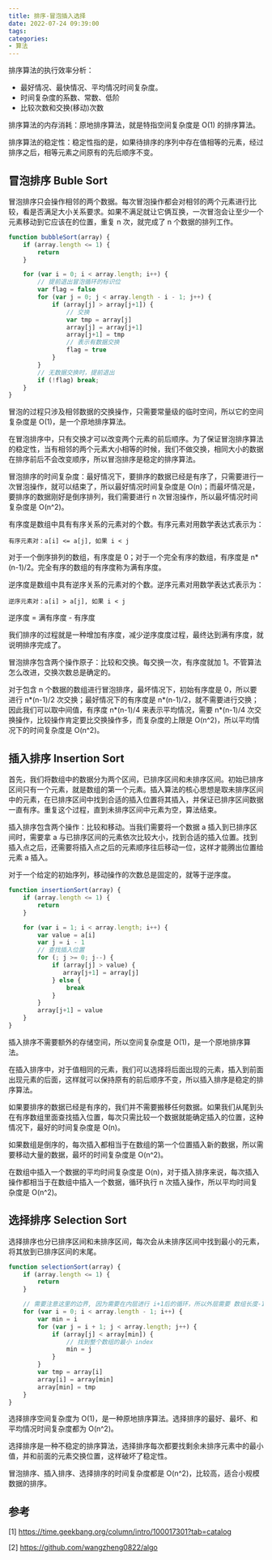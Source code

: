 ```yaml
---
title: 排序-冒泡插入选择
date: 2022-07-24 09:39:00
tags:
categories:
- 算法
---
```


排序算法的执行效率分析：
- 最好情况、最快情况、平均情况时间复杂度。
- 时间复杂度的系数、常数、低阶
- 比较次数和交换(移动)次数

排序算法的内存消耗：原地排序算法，就是特指空间复杂度是 O(1) 的排序算法。

排序算法的稳定性：稳定性指的是，如果待排序的序列中存在值相等的元素，经过排序之后，相等元素之间原有的先后顺序不变。


## 冒泡排序 Buble Sort
冒泡排序只会操作相邻的两个数据。每次冒泡操作都会对相邻的两个元素进行比较，看是否满足大小关系要求。如果不满足就让它俩互换，一次冒泡会让至少一个元素移动到它应该在的位置，重复 n 次，就完成了 n 个数据的排列工作。
```javascript
function bubbleSort(array) {
    if (array.length <= 1) {
        return
    }

    for (var i = 0; i < array.length; i++) {
        // 提前退出冒泡循环的标识位
        var flag = false
        for (var j = 0; j < array.length - i - 1; j++) {
            if (array[j] > array[j+1]) {
                // 交换
                var tmp = array[j]
                array[j] = array[j+1]
                array[j+1] = tmp
                // 表示有数据交换
                flag = true
            }
        }
        // 无数据交换时，提前退出
        if (!flag) break;
    }
}
```

冒泡的过程只涉及相邻数据的交换操作，只需要常量级的临时空间，所以它的空间复杂度是 O(1)，是一个原地排序算法。

在冒泡排序中，只有交换才可以改变两个元素的前后顺序。为了保证冒泡排序算法的稳定性，当有相邻的两个元素大小相等的时候，我们不做交换，相同大小的数据在排序前后不会改变顺序，所以冒泡排序是稳定的排序算法。

冒泡排序的时间复杂度：最好情况下，要排序的数据已经是有序了，只需要进行一次冒泡操作，就可以结束了，所以最好情况时间复杂度是 O(n)；而最坏情况是，要排序的数据刚好是倒序排列，我们需要进行 n 次冒泡操作，所以最坏情况时间复杂度是 O(n^2)。

有序度是数组中具有有序关系的元素对的个数。有序元素对用数学表达式表示为：
```
有序元素对：a[i] <= a[j], 如果 i < j
```

对于一个倒序排列的数组，有序度是 0；对于一个完全有序的数组，有序度是 n*(n-1)/2。完全有序的数组的有序度称为满有序度。

逆序度是数组中具有逆序关系的元素对的个数。逆序元素对用数学表达式表示为：
```
逆序元素对：a[i] > a[j], 如果 i < j
```

逆序度 = 满有序度 - 有序度

我们排序的过程就是一种增加有序度，减少逆序度度过程，最终达到满有序度，就说明排序完成了。

冒泡排序包含两个操作原子：比较和交换。每交换一次，有序度就加 1。不管算法怎么改进，交换次数总是确定的。

对于包含 n 个数据的数组进行冒泡排序，最坏情况下，初始有序度是 0，所以要进行 n*(n-1)/2 次交换；最好情况下的有序度是 n*(n-1)/2，就不需要进行交换；因此我们可以取中间值，有序度 n*(n-1)/4 来表示平均情况，需要 n*(n-1)/4 次交换操作，比较操作肯定要比交换操作多，而复杂度的上限是 O(n^2)，所以平均情况下的时间复杂度是 O(n^2)。


## 插入排序 Insertion Sort
首先，我们将数组中的数据分为两个区间，已排序区间和未排序区间。初始已排序区间只有一个元素，就是数组的第一个元素。插入算法的核心思想是取未排序区间中的元素，在已排序区间中找到合适的插入位置将其插入，并保证已排序区间数据一直有序。重复这个过程，直到未排序区间中元素为空，算法结束。

插入排序包含两个操作：比较和移动。当我们需要将一个数据 a 插入到已排序区间时，需要拿 a 与已排序区间的元素依次比较大小，找到合适的插入位置。找到插入点之后，还需要将插入点之后的元素顺序往后移动一位，这样才能腾出位置给元素 a 插入。

对于一个给定的初始序列，移动操作的次数总是固定的，就等于逆序度。
```javascript
function insertionSort(array) {
    if (array.length <= 1) {
        return
    }

    for (var i = 1; i < array.length; i++) {
        var value = a[i]
        var j = i - 1
        // 查找插入位置
        for (; j >= 0; j--) {
            if (array[j] > value) {
               array[j+1] = array[j]
            } else {
                break
            }
        }
        array[j+1] = value
    }
}
```

插入排序不需要额外的存储空间，所以空间复杂度是 O(1)，是一个原地排序算法。

在插入排序中，对于值相同的元素，我们可以选择将后面出现的元素，插入到前面出现元素的后面，这样就可以保持原有的前后顺序不变，所以插入排序是稳定的排序算法。

如果要排序的数据已经是有序的，我们并不需要搬移任何数据。如果我们从尾到头在有序数组里面查找插入位置，每次只需比较一个数据就能确定插入的位置，这种情况下，最好的时间复杂度是 O(n)。

如果数组是倒序的，每次插入都相当于在数组的第一个位置插入新的数据，所以需要移动大量的数据，最坏的时间复杂度是 O(n^2)。

在数组中插入一个数据的平均时间复杂度是 O(n)，对于插入排序来说，每次插入操作都相当于在数组中插入一个数据，循环执行 n 次插入操作，所以平均时间复杂度是 O(n^2)。


## 选择排序 Selection Sort
选择排序也分已排序区间和未排序区间，每次会从未排序区间中找到最小的元素，将其放到已排序区间的末尾。
```javascript
function selectionSort(array) {
    if (array.length <= 1) {
        return
    }

    // 需要注意这里的边界, 因为需要在内层进行 i+1后的循环，所以外层需要 数组长度-1
    for (var i = 0; i < array.length - 1; i++) {
        var min = i
        for (var j = i + 1; j < array.length; j++) {
            if (array[j] < array[min]) {
                // 找到整个数组的最小 index
                min = j
            }
        }
        var tmp = array[i]
        array[i] = array[min]
        array[min] = tmp
    }
}
```

选择排序空间复杂度为 O(1)，是一种原地排序算法。选择排序的最好、最坏、和平均情况时间复杂度都为 O(n^2)。

选择排序是一种不稳定的排序算法，选择排序每次都要找剩余未排序元素中的最小值，并和前面的元素交换位置，这样破坏了稳定性。


冒泡排序、插入排序、选择排序的时间复杂度都是 O(n^2)，比较高，适合小规模数据的排序。

## 参考
[1] https://time.geekbang.org/column/intro/100017301?tab=catalog

[2] https://github.com/wangzheng0822/algo

